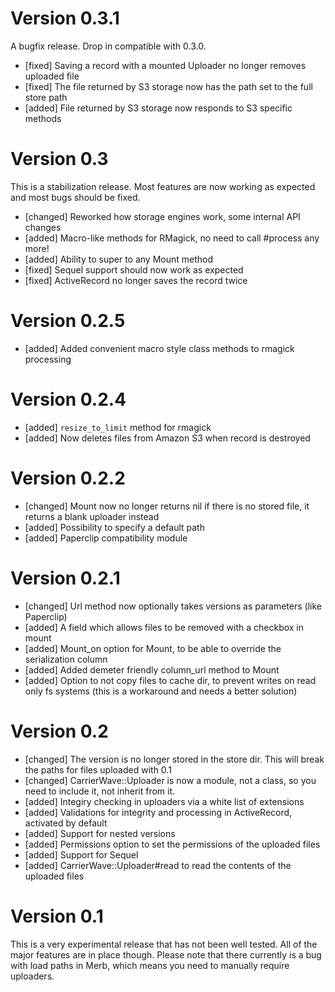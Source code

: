 # Version 0.3.1

A bugfix release. Drop in compatible with 0.3.0.

* [fixed] Saving a record with a mounted Uploader no longer removes uploaded file
* [fixed] The file returned by S3 storage now has the path set to the full store path
* [added] File returned by S3 storage now responds to S3 specific methods 

# Version 0.3

This is a stabilization release. Most features are now working as expected and
most bugs should be fixed.

* [changed] Reworked how storage engines work, some internal API changes
* [added] Macro-like methods for RMagick, no need to call #process any more!
* [added] Ability to super to any Mount method 
* [fixed] Sequel support should now work as expected
* [fixed] ActiveRecord no longer saves the record twice 

# Version 0.2.5

* [added] Added convenient macro style class methods to rmagick processing

# Version 0.2.4

* [added] `resize_to_limit` method for rmagick
* [added] Now deletes files from Amazon S3 when record is destroyed

# Version 0.2.2

* [changed] Mount now no longer returns nil if there is no stored file, it returns a blank uploader instead
* [added] Possibility to specify a default path
* [added] Paperclip compatibility module

# Version 0.2.1

* [changed] Url method now optionally takes versions as parameters (like Paperclip)
* [added] A field which allows files to be removed with a checkbox in mount
* [added] Mount_on option for Mount, to be able to override the serialization column
* [added] Added demeter friendly column_url method to Mount
* [added] Option to not copy files to cache dir, to prevent writes on read only fs systems (this is a workaround and needs a better solution)


# Version 0.2

* [changed] The version is no longer stored in the store dir. This will break the paths for files uploaded with 0.1
* [changed] CarrierWave::Uploader is now a module, not a class, so you need to include it, not inherit from it.
* [added] Integiry checking in uploaders via a white list of extensions
* [added] Validations for integrity and processing in ActiveRecord, activated by default
* [added] Support for nested versions
* [added] Permissions option to set the permissions of the uploaded files
* [added] Support for Sequel
* [added] CarrierWave::Uploader#read to read the contents of the uploaded files

# Version 0.1

This is a very experimental release that has not been well tested. All of the major features are in place though. Please note that there currently is a bug with load paths in Merb, which means you need to manually require uploaders.